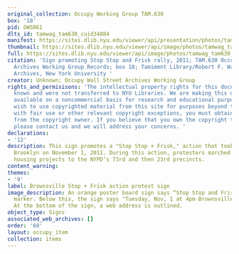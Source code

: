 ```yaml
---
original_collection: Occupy Working Group TAM.630
box: '18'
pid: OWS061
dlts_id: tamwag_tam630_cuid34884
manifest: https://sites.dlib.nyu.edu/viewer/api/presentation/photos/tamwag_tam630_cuid34884/manifest.json
thumbnail: https://sites.dlib.nyu.edu/viewer/api/image/photos/tamwag_tam630_cuid34884/1/full/256,/0/default.jpg
full: https://sites.dlib.nyu.edu/viewer/api/image/photos/tamwag_tam630_cuid34884/1/full/256,/0/default.jpg
citation: 'Sign promoting Stop Stop and Frisk rally, 2011; TAM.630 Occupy Wall Street
  Archives Working Group Records; box 18; Tamiment Library/Robert F. Wagner Labor
  Archives, New York University '
creator: Unknown; Occupy Wall Street Archives Working Group
rights_and_permisisons: 'The intellectual property rights for this document are not
  known and were not transferred to NYU Libraries. We are making this document publicly
  available on a noncommercial basis for research and educational purposes. If you
  wish to use copyrighted material from this site for purposes beyond those in accordance
  with fair use or other relevant copyright exceptions, you must obtain permission
  from the copyright owner. If you believe that you own the copyright to this document,
  please contact us and we will address your concerns. '
declarations:
- '12'
description: This sign promotes a "Stop Stop + Frisk," action that took place in Brownsville,
  Brooklyn on November 1, 2011. During this action, protesters marched from the Tilden
  housing projects to the NYPD’s 73rd and then 23rd precincts.
content_warning:
themes:
- '9'
label: Brownsville Stop + Frisk action protest sign
image_description: An orange poster board sign says “Stop Stop and Frisk" in black
  marker. Below this, the sign says "Tuesday, Nov, 1 at 4pm Brownsville Brooklyn."
  At the bottom of the sign, a web address is outlined.
object_type: Signs
associated_web_archives: []
order: '60'
layout: occupy_item
collection: items
---
```

